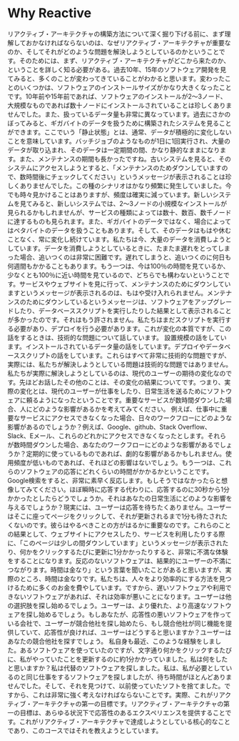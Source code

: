 # Why Reactive

リアクティブ・アーキテクチャの構築方法について深く掘り下げる前に、まず理解しておかなければならないのは、なぜリアクティブ・アーキテクチャが重要なのか、そしてそれがどのような問題を解決しようとしているのかということです。そのためには、まず、リアクティブ・アーキテクチャがどこから来たのか、ということを詳しく知る必要がある。過去10年、15年のソフトウェア開発を見てみると、多くのことが変わってきていることがわかると思います。変わったことのいくつかは、ソフトウェアのインストールサイズがかなり大きくなったことです。10年前や15年前であれば、ソフトウェアのインストールが2～3ノード、大規模なものであれば数十ノードにインストールされていることは珍しくありませんでした。また、扱っているデータ量も非常に異なっています。過去にさかのぼってみると、ギガバイトのデータを扱うために構築されたシステムを見ることができます。ここでいう「静止状態」とは、通常、データが積極的に変化しないことを意味しています。バッチジョブのようなものが1日に1回実行され、大量のデータが取り込まれ、そのデータは一定期間の間、かなり静的なままになります。また、メンテナンスの期間も長かったですね。古いシステムを見ると、そのシステムにアクセスしようとすると、「メンテナンスのためダウンしていますので、数時間後にチェックしてください」というメッセージが表示されることは珍しくありませんでした。この種のシナリオはかなり頻繁に発生していました。今でも時々見かけることはありますが、頻度は確実に減っています。新しいシステムを見てみると、新しいシステムでは、2～3ノードの小規模なインストールが見られるかもしれませんが、サービスの種類によっては数十、数百、数千ノードに達するものも見られます。また、ギガバイトのデータではなく、場合によってはペタバイトのデータを扱うこともあります。そして、そのデータはもはや休むことなく、常に変化し続けています。私たちは今、大量のデータを消費しようとしています。データを消費しようとしているときに、たまたま遅れをとってしまった場合、追いつくのは非常に困難です。遅れてしまうと、追いつくのに何日も何週間もかかることもあります。もう一つは、今は100％の時間を見ているか、少なくとも100％に近い時間を見ているので、どちらでも構わないということです。サービスやウェブサイトを見に行って、メンテナンスのためにダウンしていますというメッセージが表示されるのは、もはや受け入れられません。メンテナンスのためにダウンしているというメッセージは、ソフトウェアをアップグレードしたり、データベーススクリプトを実行したりした結果として表示されることが多かったのです。それはもう許されません。私たちはまだスクリプトを実行する必要があり、デプロイを行う必要があります。これが変化の本質ですが、この話をするときは、技術的な問題について話しています。
設置規模の話をしています。インストールされているデータ量の話をしています。デプロイやデータベーススクリプトの話をしています。これらはすべて非常に技術的な問題ですが、実際には、私たちが解決しようとしている問題は技術的な問題ではありません。
私たちが実際に解決しようとしているのは、現代のユーザーの期待の変化なのです。先ほどお話したその他のことは、その変化の結果についてです。つまり、実際の変化とは、現代のユーザーが仕事をしたり、日常生活を送るためにソフトウェアに頼るようになったということです。重要なサービスが数時間ダウンした場合、人にどのような影響があるかを考えてみてください。
例えば、仕事中に重要なサービスにアクセスできなくなった場合、日々のワークフローにどのような影響があるのでしょうか？例えば、Google、github、Stack Overflow、Slack、Eメール、これらのどれかにアクセスできなくなったとします。それらが数時間ダウンした場合、あなたのワークフローにどのような影響があるでしょうか？定期的に使っているものであれば、劇的な影響があるかもしれません。使用頻度が低いものであれば、それほどの影響はないでしょう。もう一つは、これらのソフトウェアの応答にどれくらいの時間がかかるかということです。Google検索をすると、非常に素早く反応します。もしそうではなかったらと想像してみてください。ほぼ瞬時に応答する代わりに、応答するのに30秒から1分かかったとしたらどうでしょうか。それはあなたの日常生活にどのような影響を与えるでしょうか？現実には、ユーザーは応答を待ちたくありません。ユーザーはそこに座ってページをクリックして、それが更新されるまで1分も待たされたくないのです。彼らはやるべきことの方がはるかに重要なのです。これらのことの結果として、ウェブサイトにアクセスしたり、サービスを利用したりする際に、「このページは少しの間ダウンしています」というメッセージが表示されたり、何かをクリックするたびに更新に1分かかったりすると、非常に不満な体験をすることになります。反応のないソフトウェアは、結果的にユーザーの不満につながります。時間は金なり」という言葉を聞いたことがあると思いますが、実際のところ、時間は金なりです。私たちは、人々をより効率的にする方法を見つけるために多くのお金を費やしています。ですから、遅いソフトウェアや利用できないソフトウェアがあれば、それは効率が悪いことになります。ユーザーは他の選択肢を探し始めるでしょう。ユーザーは、より優れた、より高速なソフトウェアを探し始めるでしょう。もしあなたが、応答性の悪いソフトウェアを作っている会社で、ユーザーが競合他社を探し始めたら、もし競合他社が同じ機能を提供していて、応答性が良ければ、ユーザーはどうすると思いますか？ユーザーはあなたの競合他社を探すでしょう。
私自身も最近、このような経験をしました。あるソフトウェアを使っていたのですが、文字通り何かをクリックするたびに、私がやっていたことを更新するのに約1分かかっていました。私は何をしたと思いますか？私は代替のソフトウェアを探しました。私は、私が必要としているのと同じ仕事をするソフトウェアを探しましたが、待ち時間がほとんどありませんでした。そして、それを見つけて、以前使っていたソフトを捨てました。ですから、これは非常に強く考えなければならないことです。実際、これがリアクティブ・アーキテクチャの第一の目標です。リアクティブ・アーキテクチャの第一の目標は、あらゆる状況下で応答性のあるエクスペリエンスを提供することです。これがリアクティブ・アーキテクチャで達成しようとしている核心的なことであり、このコースではそれを教えようとしています。

